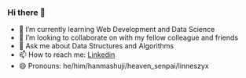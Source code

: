### Hi there 👋

- 🌱 I’m currently learning Web Development and Data Science 
- 👯 I’m looking to collaborate on with my fellow colleague and friends
- 💬 Ask me about Data Structures and Algorithms
- 📫 How to reach me: <a href="https://www.linkedin.com/in/suryansh-upadhyay-3b399222b/">Linkedin</a>
- 😄 Pronouns: he/him/hanmashuji/heaven_senpai/linneszyx

